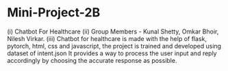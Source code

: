 # Mini-Project-2B
(i) Chatbot For Healthcare
(ii) Group Members - Kunal Shetty, Omkar Bhoir, Nilesh Virkar.
(iii) Chatbot for healthcare is made with the help of flask, pytorch, html, css and javascript, the project is trained and developed using dataset of intent.json
      It provides a way to process the user input and reply accordingly by choosing the accurate response as possible.

